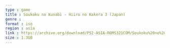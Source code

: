 ```yaml
---
type : game
title : Soukoku no Kusabi - Hiiro no Kakera 3 (Japan)
genre : 
format : iso
region : asia
link : https://archive.org/download/PS2-ASIA-ROMS321COM/Soukoku%20no%20Kusabi%20-%20Hiiro%20no%20Kakera%203%20%28Japan%29.7z
size : 1.3GB
---
```


